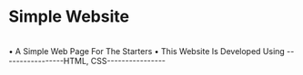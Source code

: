 # Simple Website
<br>
• A Simple Web Page For The Starters
• This Website Is Developed Using 
-----------------HTML, CSS----------------

